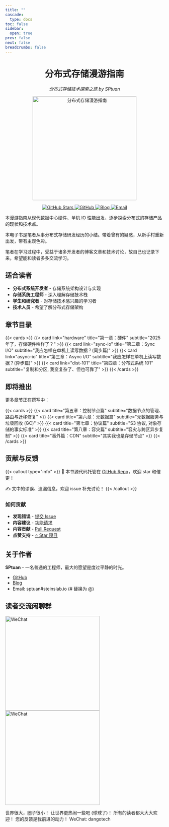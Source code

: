 ```yaml
---
title: ""
cascade:
  type: docs
toc: false
sidebar:
  open: true
prev: false
next: false
breadcrumbs: false
---
```


<div align="center">

<h1 class="center-title">分布式存储漫游指南</h1>

<p align="center">
  <em>分布式存储技术探索之旅 by SPtuan</em>
</p>

<div align="center">

<picture>
  <img src="https://static.zdfmc.net/imgs/2025/10/591fc7cf520b7a51.jpg" alt="分布式存储漫游指南" width="330">
</picture>

</div>

<p align="center">
  <a href="https://github.com/sptuan/dist-storage-memo">
    <img src="https://img.shields.io/github/stars/sptuan/dist-storage-memo?style=for-the-badge&logo=github&color=yellow" alt="GitHub Stars">
  </a>
    <a href="https://github.com/sptuan">
    <img src="https://img.shields.io/badge/GitHub-sptuan-blue?style=flat-square&logo=github" alt="GitHub">
  </a>
  <a href="https://steinslab.io">
    <img src="https://img.shields.io/badge/Blog-steinslab.io-green?style=flat-square&logo=blogger" alt="Blog">
  </a>
  <a href="mailto:sptuan@steinslab.io">
    <img src="https://img.shields.io/badge/Email-sptuan@steinslab.io-red?style=flat-square&logo=gmail" alt="Email">
  </a>
</p>

</div>
本漫游指南从现代数据中心硬件、单机 IO 性能出发，逐步探索分布式的存储产品的现状和技术点。

本电子书是笔者从事分布式存储研发经历的小结。带着曾有的疑惑，从新手村重新出发，带有主观色彩。

笔者在学习过程中，受益于诸多开发者的博客文章和技术讨论，故自己也记录下来，希望能和读者多多交流学习。

## 适合读者

- **分布式系统开发者** - 存储系统架构设计与实现
- **存储系统工程师** - 深入理解存储技术栈
- **学生和研究者** - 对存储技术感兴趣的学习者
- **技术人员** - 希望了解分布式存储架构

## 章节目录

{{< cards >}}
  {{< card link="hardware" title="第一章：硬件" subtitle="2025年了，存储硬件啥样了？" >}}
  {{< card link="sync-io" title="第二章：Sync I/O" subtitle="我应怎样在单机上读写数据？(同步篇)" >}}
  {{< card link="async-io" title="第三章：Async I/O" subtitle="我应怎样在单机上读写数据？(异步篇)" >}}
  {{< card link="dist-101" title="第四章：分布式系统 101" subtitle="复制和分区, 我变复杂了、但也可靠了" >}}
{{< /cards >}}

## 即将推出

更多章节正在撰写中：

{{< cards >}}
  {{< card title="第五章：控制节点篇" subtitle="数据节点的管理、路由与迁移修复" >}}
  {{< card title="第六章：元数据篇" subtitle="元数据服务与垃圾回收 (GC)" >}}
  {{< card title="第七章：协议篇" subtitle="S3 协议, 对象存储的事实标准" >}}
  {{< card title="第八章：容灾篇" subtitle="容灾与跨区异步复制" >}}
  {{< card title="番外篇：CDN" subtitle="其实我也是存储节点" >}}
{{< /cards >}}

## 贡献与反馈

{{< callout type="info" >}}
📖 本书源代码托管在 [GitHub Repo](https://github.com/sptuan/dist-storage-memo)，欢迎 star 和催更！

✍️ 文中的谬误、遗漏信息，欢迎 issue 补充讨论！
{{< /callout >}}

### 如何贡献

- **发现错误** - [提交 Issue](https://github.com/sptuan/dist-storage-memo/issues)
- **内容建议** - [功能请求](https://github.com/sptuan/dist-storage-memo/issues)  
- **内容贡献** - [Pull Request](https://github.com/sptuan/dist-storage-memo/pulls)
- **点赞支持** - [⭐ Star 项目](https://github.com/sptuan/dist-storage-memo)

## 关于作者

**SPtuan** - 一名普通的工程师，最大的愿望是度过平静的时光。

- [GitHub](https://github.com/sptuan)
- [Blog](https://steinslab.io)
- Email: sptuan#steinslab.io (# 替换为 @)

## 读者交流闲聊群

<picture>
  <img src="https://static.zdfmc.net/imgs/2025/10/2921d6365354a480.png" alt="WeChat" width="300">
</picture>
<picture>
  <img src="https://static.zdfmc.net/imgs/2025/10/0d8fc3f543265714.png" alt="WeChat" width="300">
</picture>

世界很大，圈子很小！
让世界更热闹一些吧 (球球了)！
所有的读者都大大大欢迎！
您的反馈是我前进的动力！
WeChat: dangotech
